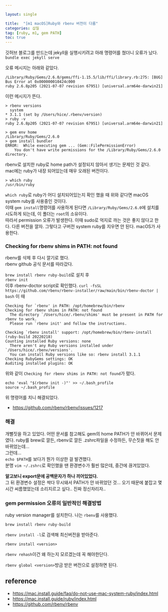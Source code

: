 ```yaml
---

layout: single 

title:  "[m1 macOS]Ruby와 rbenv 버전이 다름" 
categories: 삽질
tag: [ruby, m1, gem PATH]
toc: true
---
```



깃허브 블로그를 만드는데 jekyll을 실행시키려고 아래 명령어를 쳤더니 오류가 났다.   
`bundle exec jekyll serve`

오류 메시지는 아래와 같았다.
```
/Library/Ruby/Gems/2.6.0/gems/ffi-1.15.5/lib/ffi/library.rb:275: [BUG] Bus Error at 0x000000010424c000
ruby 2.6.8p205 (2021-07-07 revision 67951) [universal.arm64e-darwin21]
```

이런 메시지가 뜬다.


```
> rbenv versions
  system
* 3.1.1 (set by /Users/hice/.rbenv/version)
> ruby -v
ruby 2.6.8p205 (2021-07-07 revision 67951) [universal.arm64e-darwin21]

> gem env home
/Library/Ruby/Gems/2.6.0
> gem install bundler
ERROR:  While executing gem ... (Gem::FilePermissionError)
    You don't have write permissions for the /Library/Ruby/Gems/2.6.0 directory.
```

rbenv로 설치한 ruby로 home path가 설정되지 않아서 생기는 문제인 것 같다.  
mac에는 ruby가 내장 되어있는데 매우 오래된 버전이다.
```
> which ruby
/usr/bin/ruby
```
`which ruby`로 ruby가 어디 설치되어있는지 확인 했을 때 위와 같다면 macOS system ruby를 사용중인 것이다.  
이때 `gem install`명령어를 사용하게 된다면 `/Library/Ruby/Gems/2.6.0`에 설치를 시도하게 되는데, 이 폴더는 `root`의 소유이다.  
따라서 permission 오류가 발생한다. 이때 sudo로 억지로 까는 것은 좋지 않다고 한다. 다른 버전을 깔자. 그렇다고 구버전 system ruby를 지우면 안 된다. macOS가 사용한다.

### Checking for rbenv shims in PATH: not found
rbenv를 삭제 후 다시 깔기로 했다.  
rbenv github 공식 문서를 따라갔다.

`brew install rbenv ruby-build`로 설치 후  
`rbenv init`  
이후 rbenv-doctor script로 확인했다.
`curl -fsSL https://github.com/rbenv/rbenv-installer/raw/main/bin/rbenv-doctor | bash`
이 때
```
Checking for `rbenv' in PATH: /opt/homebrew/bin/rbenv
Checking for rbenv shims in PATH: not found
  The directory `/Users/hice/.rbenv/shims' must be present in PATH for rbenv to work.
  Please run `rbenv init' and follow the instructions.

Checking `rbenv install' support: /opt/homebrew/bin/rbenv-install (ruby-build 20220218)
Counting installed Ruby versions: none
  There aren't any Ruby versions installed under `/Users/hice/.rbenv/versions'.
  You can install Ruby versions like so: rbenv install 3.1.1
Checking RubyGems settings: OK
Auditing installed plugins: OK
```
위와 같이 `Checking for rbenv shims in PATH: not found`가 떴다.  

```
echo 'eval "$(rbenv init -)"' >> ~/.bash_profile
source ~/.bash_profile
```
위 명령어를 치니 해결되었다.

- https://github.com/rbenv/rbenv/issues/1217

### 해결
개뻘짓을 하고 있었다.
어떤 문서를 참고해도 gem의 home PATH가 안 바뀌어서 문제였다. ruby를 brew로 깔든, rbenv로 깔든 .zshrc파일을 수정하든, 무슨짓을 해도 안 바뀌었는데...  
그런데...  
`echo $PATH`를 보다가 뭔가 이상한 걸 발견했다.  
분명 `vim ~/.zshrc`로 확인했을 땐 환경변수가 훨씬 많은데, 중간에 끊겨있었다.  

**알고보니 export문에 공백문자가 하나 끼어있었다.**  
그 뒤 환경변수 설정은 싹다 무시돼서 PATH가 안 바뀌었던 것...
오기 때문에 붙잡고 몇시간 씨름했었는데 소리지르고 싶다..
진짜 정신차리자..

### gem permission 오류의 일반적인 해결방법

ruby version manager를 설치한다. 나는 `rbenv`를 사용했다.

`brew install rbenv ruby-build`

`rbenv install -l`로 검색해 최신버전을 받아준다.

`rbenv install <version>`

`rbenv rehash`이건 왜 하는지 모르겠는데 꼭 해야한단다.

`rbenv global <version>`방금 받은 버전으로 설정하면 된다.

## reference
- https://mac.install.guide/faq/do-not-use-mac-system-ruby/index.html
- https://mac.install.guide/ruby/index.html
- https://github.com/rbenv/rbenv
